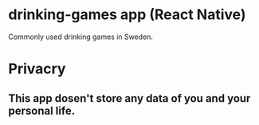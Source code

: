 # drinking-games app (React Native)
Commonly used drinking games in Sweden. 

# Privacry
## This app dosen't store any data of you and your personal life.
